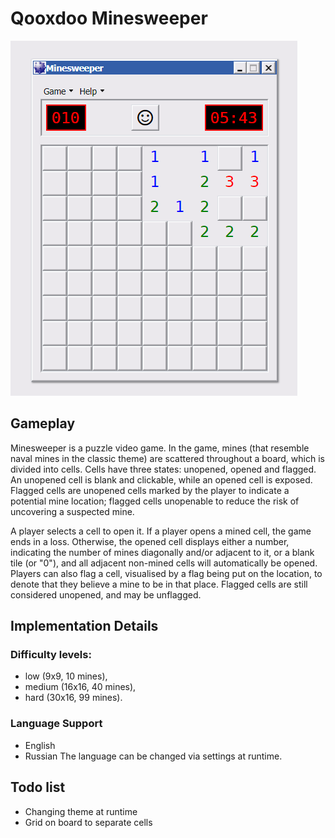 # Qooxdoo Minesweeper

![Qooxdoo Minesweeper Window](minesweeper.png)

## Gameplay

Minesweeper is a puzzle video game. In the game, mines (that resemble naval mines in the classic theme) are scattered throughout a board, which is divided into cells. Cells have three states: unopened, opened and flagged. An unopened cell is blank and clickable, while an opened cell is exposed. Flagged cells are unopened cells marked by the player to indicate a potential mine location; flagged cells unopenable to reduce the risk of uncovering a suspected mine.

A player selects a cell to open it. If a player opens a mined cell, the game ends in a loss. Otherwise, the opened cell displays either a number, indicating the number of mines diagonally and/or adjacent to it, or a blank tile (or "0"), and all adjacent non-mined cells will automatically be opened. Players can also flag a cell, visualised by a flag being put on the location, to denote that they believe a mine to be in that place. Flagged cells are still considered unopened, and may be unflagged.

## Implementation Details

### Difficulty levels:
- low (9x9, 10 mines),
- medium (16x16, 40 mines),
- hard (30x16, 99 mines).

### Language Support
- English
- Russian
The language can be changed via settings at runtime.

## Todo list
- Changing theme at runtime
- Grid on board to separate cells